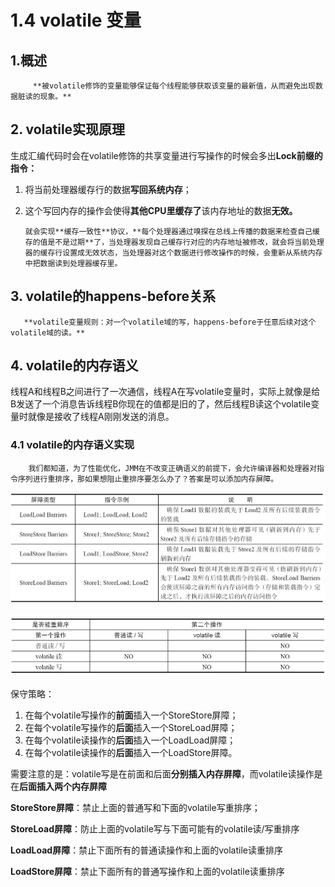 # 1.4 volatile 变量

##  1.概述

         **被volatile修饰的变量能够保证每个线程能够获取该变量的最新值，从而避免出现数据脏读的现象。**

## 2. volatile实现原理

 生成汇编代码时会在volatile修饰的共享变量进行写操作的时候会多出**Lock前缀的指令：**

1. 将当前处理器缓存行的数据**写回系统内存**；
2. 这个写回内存的操作会使得**其他CPU里缓存了**该内存地址的数据**无效。**

       就会实现**缓存一致性**协议，**每个处理器通过嗅探在总线上传播的数据来检查自己缓存的值是不是过期**了，当处理器发现自己缓存行对应的内存地址被修改，就会将当前处理器的缓存行设置成无效状态，当处理器对这个数据进行修改操作的时候，会重新从系统内存中把数据读到处理器缓存里。

## 3. volatile的happens-before关系

       **volatile变量规则：对一个volatile域的写，happens-before于任意后续对这个volatile域的读。**

## 4. volatile的内存语义

 线程A和线程B之间进行了一次通信，线程A在写volatile变量时，实际上就像是给B发送了一个消息告诉线程B你现在的值都是旧的了，然后线程B读这个volatile变量时就像是接收了线程A刚刚发送的消息。

### 4.1 volatile的内存语义实现

        我们都知道，为了性能优化，JMM在不改变正确语义的前提下，会允许编译器和处理器对指令序列进行重排序，那如果想阻止重排序要怎么办了？答案是可以添加内存屏障。

![&#x5185;&#x5B58;&#x5C4F;&#x969C;&#x5206;&#x7C7B;&#x8868;](../../.gitbook/assets/image%20%2817%29.png)

![volatile&#x91CD;&#x6392;&#x5E8F;&#x89C4;&#x5219;&#x8868;](../../.gitbook/assets/image%20%2831%29.png)

保守策略：

1. 在每个volatile写操作的**前面**插入一个StoreStore屏障；
2. 在每个volatile写操作的**后面**插入一个StoreLoad屏障；
3. 在每个volatile读操作的**后面**插入一个LoadLoad屏障；
4. 在每个volatile读操作的**后面**插入一个LoadStore屏障。

需要注意的是：volatile写是在前面和后面**分别插入内存屏障**，而volatile读操作是在**后面插入两个内存屏障**

**StoreStore屏障**：禁止上面的普通写和下面的volatile写重排序；

**StoreLoad屏障**：防止上面的volatile写与下面可能有的volatile读/写重排序

**LoadLoad屏障**：禁止下面所有的普通读操作和上面的volatile读重排序

**LoadStore屏障**：禁止下面所有的普通写操作和上面的volatile读重排序  
  
  


